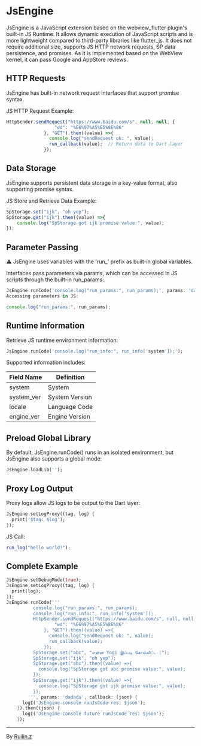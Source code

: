 
# JsEngine
JsEngine is a JavaScript extension based on the webview_flutter plugin's built-in JS Runtime. It allows dynamic execution of JavaScript scripts and is more lightweight compared to third-party libraries like flutter_js. It does not require additional size, supports JS HTTP network requests, SP data persistence, and promises. As it is implemented based on the WebView kernel, it can pass Google and AppStore reviews.

## HTTP Requests
JsEngine has built-in network request interfaces that support promise syntax.

JS HTTP Request Example:

```javascript
HttpSender.sendRequest("https://www.baidu.com/s", null, null, {
                  "wd": "%E6%97%A5%E5%8E%86"
              }, "GET").then((value) =>{
                console.log("sendRequest ok: ", value);
                run_callback(value);  // Return data to Dart layer
              });
```

## Data Storage
JsEngine supports persistent data storage in a key-value format, also supporting promise syntax.

JS Store and Retrieve Data Example:

```javascript
SpStorage.set("ijk", "oh yep");
SpStorage.get("ijk").then((value) =>{
    console.log("SpStorage got ijk promise value:", value);
});
```

## Parameter Passing
⚠️ JsEngine uses variables with the 'run_' prefix as built-in global variables.

Interfaces pass parameters via params, which can be accessed in JS scripts through the built-in run_params:
```dart
JsEngine.runCode('console.log("run_params:", run_params);', params: 'dadada');
Accessing parameters in JS:
```
```javascript
console.log("run_params:", run_params);
```

## Runtime Information
Retrieve JS runtime environment information:

```dart
JsEngine.runCode('console.log("run_info:", run_info['system']);');
```

Supported information includes:

|Field Name	| Definition
|  ----  | ----  |
|system	| System
|system_ver	| System Version
|locale	| Language Code
|engine_ver	| Engine Version

## Preload Global Library

By default, JsEngine.runCode() runs in an isolated environment, but JsEngine also supports a global mode:

```dart
JsEngine.loadLib('');
```

## Proxy Log Output
Proxy logs allow JS logs to be output to the Dart layer:

```dart
JsEngine.setLogProxy((tag, log) {
  print('$tag: $log');
});
```
JS Call:

```javascript
run_log("hello world!");
```

## Complete Example
```dart
JsEngine.setDebugMode(true);
JsEngine.setLogProxy((tag, log) {
  print(log);
});
JsEngine.runCode('''
          console.log("run_params:", run_params);
          console.log("run_info:", run_info['system']);
          HttpSender.sendRequest("https://www.baidu.com/s", null, null, {
                  "wd": "%E6%97%A5%E5%8E%86"
              }, "GET").then((value) =>{
                console.log("sendRequest ok: ", value);
                run_callback(value);
              });
          SpStorage.set("abc", "என்ன Yogi இப்படி சொல்லிட்ட |");
          SpStorage.set("ijk", "oh yep");
          SpStorage.get("abc").then((value) =>{
            console.log("SpStorage got abc promise value:", value);
          });
          SpStorage.get("ijk").then((value) =>{
            console.log("SpStorage got ijk promise value:", value);
          });
        ''', params: 'dadada', callback: (json) {
      logI('JsEngine-console runJsCode res: $json');
    }).then((json) {
      logI('JsEngine-console future runJsCode res: $json');
    });
```

---
By [Ruilin.z](https://ruilin.github.io/blog/)